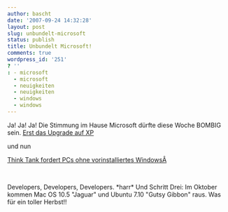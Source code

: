 ```yaml
---
author: bascht
date: '2007-09-24 14:32:28'
layout: post
slug: unbundelt-microsoft
status: publish
title: Unbundelt Microsoft!
comments: true
wordpress_id: '251'
? ''
: - microsoft
  - microsoft
  - neuigkeiten
  - neuigkeiten
  - windows
  - windows
---
```


Ja! Ja! Ja! Die Stimmung im Hause Microsoft dürfte diese Woche
BOMBIG sein.
[Erst das Upgrade auf XP](http://www.heise.de/newsticker/meldung/96382)

und nun

[Think Tank fordert PCs ohne vorinstalliertes WindowsÂ](http://www.globalisation.eu/briefings/competition-policy/unbundling-microsoft-windows-200709231241/)

 

Developers, Developers, Developers. \*harr\* Und Schritt Drei: Im
Oktober kommen Mac OS 10.5 "Jaguar" und Ubuntu 7.10 "Gutsy Gibbon"
raus. Was für ein toller Herbst!!



